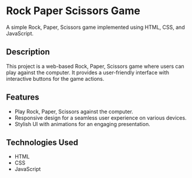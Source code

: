 # Rock Paper Scissors Game

A simple Rock, Paper, Scissors game implemented using HTML, CSS, and JavaScript.

## Description

This project is a web-based Rock, Paper, Scissors game where users can play against the computer. It provides a user-friendly interface with interactive buttons for the game actions.

## Features

- Play Rock, Paper, Scissors against the computer.
- Responsive design for a seamless user experience on various devices.
- Stylish UI with animations for an engaging presentation.

## Technologies Used

- HTML
- CSS
- JavaScript


